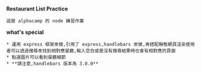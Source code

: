 **Restaurant List Practice**

`這是 alphacamp 的 node 練習作業`

**what's special** 


    * 運用 express 框架來做,引用了 express,handlebars 來做,再搭配靜態網頁渲染使用者可以透過搜尋來找到相對應餐廳,輸入空白或是沒有搜尋結果時也會有相對應的頁面 
    * 點選圖片可以看到餐廳細節 
    * **請注意,handlebars 版本為 3.0.0**

